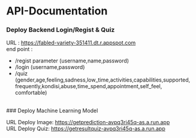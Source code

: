 # API-Documentation
### Deploy Backend Login/Regist & Quiz
URL : https://fabled-variety-351411.dt.r.appspot.com
<br />
end point : 
* /regist
parameter (username,name,password)
* /login (username,password)
* /quiz (gender,age,feeling,sadness,low_time,activities,capabilities,supported,<br /> frequently,kondisi,abuse,time_spend,appointment,self_feel,
comfortable)
<br />
### Deploy Machine Learning Model

URL Deploy Image:
https://getprediction-avpq3ri45q-as.a.run.app
<br />
URL Deploy Quiz:
https://getresultquiz-avpq3ri45q-as.a.run.app
